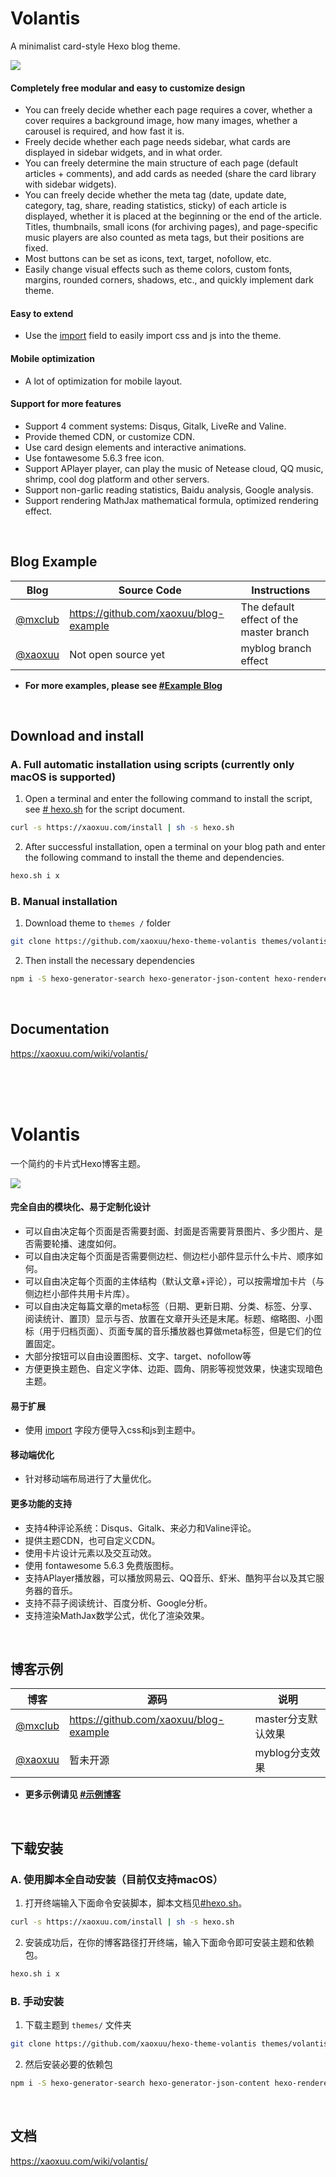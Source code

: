 # Volantis

A minimalist card-style Hexo blog theme.

![](https://img.vim-cn.com/52/a54815c02ce232f11f54b2c547c1337828833c.png)


#### Completely free modular and easy to customize design

- You can freely decide whether each page requires a cover, whether a cover requires a background image, how many images, whether a carousel is required, and how fast it is.
- Freely decide whether each page needs sidebar, what cards are displayed in sidebar widgets, and in what order.
- You can freely determine the main structure of each page (default articles + comments), and add cards as needed (share the card library with sidebar widgets).
- You can freely decide whether the meta tag (date, update date, category, tag, share, reading statistics, sticky) of each article is displayed, whether it is placed at the beginning or the end of the article. Titles, thumbnails, small icons (for archiving pages), and page-specific music players are also counted as meta tags, but their positions are fixed.
- Most buttons can be set as icons, text, target, nofollow, etc.
- Easily change visual effects such as theme colors, custom fonts, margins, rounded corners, shadows, etc., and quickly implement dark theme.

#### Easy to extend

- Use the [import](https://xaoxuu.com/wiki/volantis/config/#import) field to easily import css and js into the theme.

#### Mobile optimization

- A lot of optimization for mobile layout.

#### Support for more features

- Support 4 comment systems: Disqus, Gitalk, LiveRe and Valine.
- Provide themed CDN, or customize CDN.
- Use card design elements and interactive animations.
- Use fontawesome 5.6.3 free icon.
- Support APlayer player, can play the music of Netease cloud, QQ music, shrimp, cool dog platform and other servers.
- Support non-garlic reading statistics, Baidu analysis, Google analysis.
- Support rendering MathJax mathematical formula, optimized rendering effect.



<br>

## Blog Example

| Blog | Source Code | Instructions |
| ----------------------------------- | -------------------------------------- | ------------------ |
| [@mxclub](https://mxclub.github.io) | https://github.com/xaoxuu/blog-example | The default effect of the master branch |
| [@xaoxuu](https://xaoxuu.com) | Not open source yet | myblog branch effect |


- **For more examples, please see [#Example Blog](https://github.com/xaoxuu/hexo-theme-volantis/issues/97)**



<br>

## Download and install

### A. Full automatic installation using scripts (currently only macOS is supported)

1. Open a terminal and enter the following command to install the script, see [# hexo.sh](https://xaoxuu.com/wiki/hexo.sh/) for the script document.
```bash
curl -s https://xaoxuu.com/install | sh -s hexo.sh
```

2. After successful installation, open a terminal on your blog path and enter the following command to install the theme and dependencies.
```bash
hexo.sh i x
```



### B. Manual installation

1. Download theme to `themes /` folder
```bash
git clone https://github.com/xaoxuu/hexo-theme-volantis themes/volantis
```

2. Then install the necessary dependencies
```bash
npm i -S hexo-generator-search hexo-generator-json-content hexo-renderer-less
```



<br>

## Documentation

https://xaoxuu.com/wiki/volantis/


<br>
<br>
<br>

# Volantis

一个简约的卡片式Hexo博客主题。

![](https://img.vim-cn.com/52/a54815c02ce232f11f54b2c547c1337828833c.png)


#### 完全自由的模块化、易于定制化设计

- 可以自由决定每个页面是否需要封面、封面是否需要背景图片、多少图片、是否需要轮播、速度如何。
- 可以自由决定每个页面是否需要侧边栏、侧边栏小部件显示什么卡片、顺序如何。
- 可以自由决定每个页面的主体结构（默认文章+评论），可以按需增加卡片（与侧边栏小部件共用卡片库）。
- 可以自由决定每篇文章的meta标签（日期、更新日期、分类、标签、分享、阅读统计、置顶）显示与否、放置在文章开头还是末尾。标题、缩略图、小图标（用于归档页面）、页面专属的音乐播放器也算做meta标签，但是它们的位置固定。
- 大部分按钮可以自由设置图标、文字、target、nofollow等
- 方便更换主题色、自定义字体、边距、圆角、阴影等视觉效果，快速实现暗色主题。

#### 易于扩展

- 使用 [import](https://xaoxuu.com/wiki/volantis/config/#import) 字段方便导入css和js到主题中。

#### 移动端优化

- 针对移动端布局进行了大量优化。

#### 更多功能的支持

- 支持4种评论系统：Disqus、Gitalk、来必力和Valine评论。
- 提供主题CDN，也可自定义CDN。
- 使用卡片设计元素以及交互动效。
- 使用 fontawesome 5.6.3 免费版图标。
- 支持APlayer播放器，可以播放网易云、QQ音乐、虾米、酷狗平台以及其它服务器的音乐。
- 支持不蒜子阅读统计、百度分析、Google分析。
- 支持渲染MathJax数学公式，优化了渲染效果。



<br>

## 博客示例

| 博客                                | 源码                                   | 说明               |
| ----------------------------------- | -------------------------------------- | ------------------ |
| [@mxclub](https://mxclub.github.io) | https://github.com/xaoxuu/blog-example | master分支默认效果 |
| [@xaoxuu](https://xaoxuu.com)       | 暂未开源                               | myblog分支效果     |


- **更多示例请见 [#示例博客](https://github.com/xaoxuu/hexo-theme-volantis/issues/97)**



<br>

## 下载安装

### A. 使用脚本全自动安装（目前仅支持macOS）

1. 打开终端输入下面命令安装脚本，脚本文档见[#hexo.sh](https://xaoxuu.com/wiki/hexo.sh/)。
```bash
curl -s https://xaoxuu.com/install | sh -s hexo.sh
```

2. 安装成功后，在你的博客路径打开终端，输入下面命令即可安装主题和依赖包。
```bash
hexo.sh i x
```



### B. 手动安装

1. 下载主题到 `themes/` 文件夹
```bash
git clone https://github.com/xaoxuu/hexo-theme-volantis themes/volantis
```

2. 然后安装必要的依赖包
```bash
npm i -S hexo-generator-search hexo-generator-json-content hexo-renderer-less
```



<br>

## 文档

https://xaoxuu.com/wiki/volantis/
